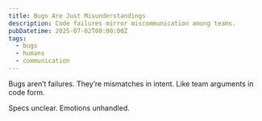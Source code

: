 ```yaml
---
title: Bugs Are Just Misunderstandings
description: Code failures mirror miscommunication among teams.
pubDatetime: 2025-07-02T00:00:00Z
tags:
  - bugs
  - humans
  - communication
---
```


Bugs aren’t failures. They’re mismatches in intent.
Like team arguments in code form.

Specs unclear. Emotions unhandled.
